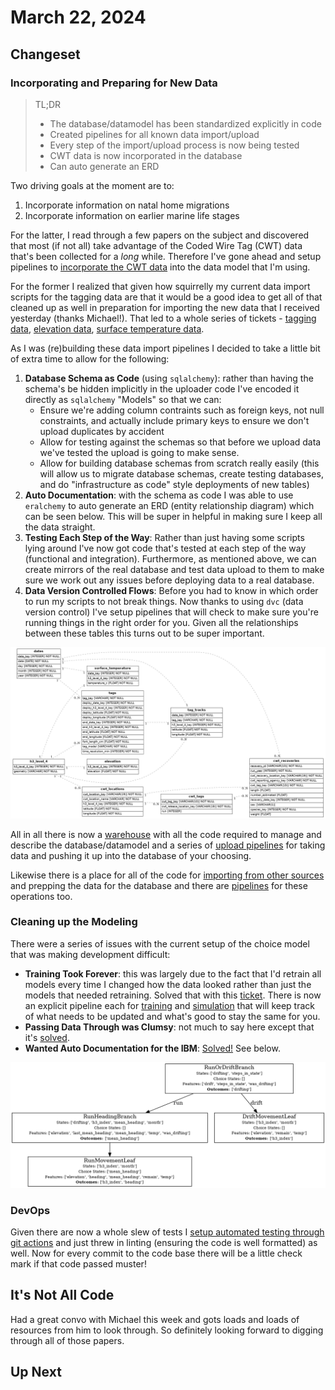 # March 22, 2024

## Changeset 

### Incorporating and Preparing for New Data

> TL;DR 
> - The database/datamodel has been standardized explicitly in code
> - Created pipelines for all known data import/upload
> - Every step of the import/upload process is now being tested
> - CWT data is now incorporated in the database
> - Can auto generate an ERD

Two driving goals at the moment are to:

1. Incorporate information on natal home migrations
2. Incorporate information on earlier marine life stages

For the latter, I read through a few papers on the subject and discovered that most (if not all) take advantage of the Coded Wire Tag (CWT) data that's been collected for a *long* while. Therefore I've gone ahead and setup pipelines to [incorporate the CWT data](https://github.com/networkearth/mirrorverse/issues/15) into the data model that I'm using.

For the former I realized that given how squirrelly my current data import scripts for the tagging data are that it would be a good idea to get all of that cleaned up as well in preparation for importing the new data that I received yesterday (thanks Michael!). That led to a whole series of tickets - [tagging data](https://github.com/networkearth/mirrorverse/issues/16), [elevation data](https://github.com/networkearth/mirrorverse/issues/17), [surface temperature data](https://github.com/networkearth/mirrorverse/issues/18).

As I was (re)building these data import pipelines I decided to take a little bit of extra time to allow for the following:

1. **Database Schema as Code** (using `sqlalchemy`): rather than having the schema's be hidden implicitly in the uploader code I've encoded it directly as `sqlalchemy` "Models" so that we can:
    - Ensure we're adding column contraints such as foreign keys, not null constraints, and actually include primary keys to ensure we don't upload duplicates by accident
    - Allow for testing against the schemas so that before we upload data we've tested the upload is going to make sense.
    - Allow for building database schemas from scratch really easily (this will allow us to migrate database schemas, create testing databases, and do "infrastructure as code" style deployments of new tables)
2. **Auto Documentation**: with the schema as code I was able to use `eralchemy` to auto generate an ERD (entity relationship diagram) which can be seen below. This will be super in helpful in making sure I keep all the data straight.
3. **Testing Each Step of the Way**: Rather than just having some scripts lying around I've now got code that's tested at each step of the way (functional and integration). Furthermore, as mentioned above, we can create mirrors of the real database and test data upload to them to make sure we work out any issues before deploying data to a real database.
4. **Data Version Controlled Flows**: Before you had to know in which order to run my scripts to not break things. Now thanks to using `dvc` (data version control) I've setup pipelines that will check to make sure you're running things in the right order for you. Given all the relationships between these tables this turns out to be super important.

![ERD](2024_03_22/erd.png)

All in all there is now a [warehouse](https://github.com/networkearth/mirrorverse/tree/c2c43428deba04abadce9ac59ed760263e891161/mirrorverse/warehouse) with all the code required to manage and describe the database/datamodel and a series of [upload pipelines](https://github.com/networkearth/mirrorverse/tree/c2c43428deba04abadce9ac59ed760263e891161/pipelines/upload) for taking data and pushing it up into the database of your choosing. 

Likewise there is a place for all of the code for [importing from other sources](https://github.com/networkearth/mirrorverse/tree/c2c43428deba04abadce9ac59ed760263e891161/mirrorverse/docks) and prepping the data for the database and there are [pipelines](https://github.com/networkearth/mirrorverse/tree/c2c43428deba04abadce9ac59ed760263e891161/pipelines/import) for these operations too. 

### Cleaning up the Modeling

There were a series of issues with the current setup of the choice model that was making development difficult:

- **Training Took Forever**: this was largely due to the fact that I'd retrain all models every time I changed how the data looked rather than just the models that needed retraining. Solved that with this [ticket](https://github.com/networkearth/mirrorverse/issues/7). There is now an explicit pipeline each for [training](https://github.com/networkearth/mirrorverse/tree/c2c43428deba04abadce9ac59ed760263e891161/pipelines/chinook/train) and [simulation](https://github.com/networkearth/mirrorverse/tree/c2c43428deba04abadce9ac59ed760263e891161/pipelines/chinook/simulate) that will keep track of what needs to be updated and what's good to stay the same for you. 
- **Passing Data Through was Clumsy**: not much to say here except that it's [solved](https://github.com/networkearth/mirrorverse/issues/4).
- **Wanted Auto Documentation for the IBM**: [Solved!](https://github.com/networkearth/mirrorverse/issues/8) See below.

![IBM](2024_03_22/RunOrDriftBranch.gv.png)

### DevOps

Given there are now a whole slew of tests I [setup automated testing through git actions](https://github.com/networkearth/mirrorverse/issues/11) and just threw in linting (ensuring the code is well formatted) as well. Now for every commit to the code base there will be a little check mark if that code passed muster!

## It's Not All Code

Had a great convo with Michael this week and gots loads and loads of resources from him to look through. So definitely looking forward to digging through all of those papers. 

## Up Next

